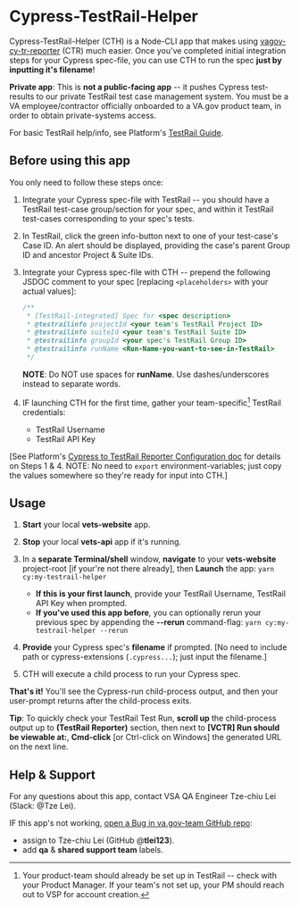 # Cypress-TestRail-Helper

Cypress-TestRail-Helper (CTH) is a Node-CLI app that makes using [vagov-cy-tr-reporter][npm-vagov-cy-tr-reporter] (CTR) much easier. Once you've completed initial integration steps for your Cypress spec-file, you can use CTH to run the spec **just by inputting it's filename**!

**Private app**: This is **not a public-facing app** -- it pushes Cypress test-results to our private TestRail test case management system. You must be a VA employee/contractor officially onboarded to a VA.gov product team, in order to obtain private-systems access.

For basic TestRail help/info, see Platform's [TestRail Guide][platform-testrail-docs].

## Before using this app

You only need to follow these steps once:

1. Integrate your Cypress spec-file with TestRail -- you should have a TestRail test-case group/section for your spec, and within it TestRail test-cases corresponding to your spec's tests.
1. In TestRail, click the green info-button next to one of your test-case's Case ID. An alert should be displayed, providing the case's parent Group ID and ancestor Project & Suite IDs.
1. Integrate your Cypress spec-file with CTH -- prepend the following JSDOC comment to your spec [replacing `<placeholders>` with your actual values]:

   ```js
   /**
    * [TestRail-integrated] Spec for <spec description>
    * @testrailinfo projectId <your team's TestRail Project ID>
    * @testrailinfo suiteId <your team's TestRail Suite ID>
    * @testrailinfo groupId <your spec's TestRail Group ID>
    * @testrailinfo runName <Run-Name-you-want-to-see-in-TestRail>
    */
   ```

   **NOTE**: Do NOT use spaces for **runName**. Use dashes/underscores instead to separate words.

1. IF launching CTH for the first time, gather your team-specific[^1] TestRail credentials:

   - TestRail Username
   - TestRail API Key

[See Platform's [Cypress to TestRail Reporter Configuration doc][platform-cypress-testrail-reporter-doc] for details on Steps 1 & 4. NOTE: No need to `export` environment-variables; just copy the values somewhere so they're ready for input into CTH.]

## Usage

1. **Start** your local **vets-website** app.
1. **Stop** your local **vets-api** app if it's running.
1. In a **separate Terminal/shell** window, **navigate** to your **vets-website** project-root [if your're not there already], then **Launch** the app:
   `yarn cy:my-testrail-helper`

   - **If this is your first launch**, provide your TestRail Username, TestRail API Key when prompted.
   - **If you've used this app before**, you can optionally rerun your previous spec by appending the **--rerun** command-flag:
     `yarn cy:my-testrail-helper --rerun`

2. **Provide** your Cypress spec's **filename** if prompted.
   [No need to include path or cypress-extensions (`.cypress...`); just input the filename.]
3. CTH will execute a child process to run your Cypress spec.

**That's it!** You'll see the Cypress-run child-process output, and then your user-prompt returns after the child-process exits.

**Tip**: To quickly check your TestRail Test Run, **scroll up** the child-process output up to **(TestRail Reporter)** section, then next to **[VCTR] Run should be viewable at:**, **Cmd-click** [or Ctrl-click on Windows] the generated URL on the next line.

## Help & Support

For any questions about this app, contact VSA QA Engineer Tze-chiu Lei (Slack: @Tze Lei).

IF this app's not working, [open a Bug in va.gov-team GitHub repo][va-gov-team-new-bug]:

- assign to Tze-chiu Lei (GitHub @**tlei123**).
- add **qa** & **shared support team** labels.


[^1]: Your product-team should already be set up in TestRail -- check with your Product Manager. If your team's not set up, your PM should reach out to VSP for account creation.

[npm-vagov-cy-tr-reporter]: https://www.npmjs.com/package/@tlei123/vagov-cy-tr-reporter
[platform-testrail-docs]: https://depo-platform-documentation.scrollhelp.site/developer-docs/testrail-guide
[dsvavsp-testrail]: https://dsvavsp.testrail.io/
[platform-cypress-testrail-reporter-doc]: https://depo-platform-documentation.scrollhelp.site/developer-docs/cypress-to-testrail-reporter-plugin-configuration
[va-gov-team-new-bug]: https://github.com/department-of-veterans-affairs/va.gov-team/issues/new?assignees=&labels=bug&template=bug-issue.md&title=
